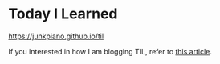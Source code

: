 # Today I Learned

https://junkpiano.github.io/til

If you interested in how I am blogging TIL, refer to [this article](https://yusuke.cloud/github-issue-driven-blog/).
